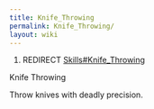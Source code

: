 ```yaml
---
title: Knife_Throwing
permalink: Knife_Throwing/
layout: wiki
---
```


1.  REDIRECT [Skills\#Knife\_Throwing](Knife_Throwing "wikilink")

Knife Throwing

Throw knives with deadly precision.
